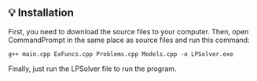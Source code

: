 ## :bulb: Installation <br>
First, you need to download the source files to your computer.
Then, open CommandPrompt in the same place as source files and run this command:
``` shell =
g++ main.cpp ExFuncs.cpp Problems.cpp Models.cpp -o LPSolver.exe
```
Finally, just run the LPSolver file to run the program.
